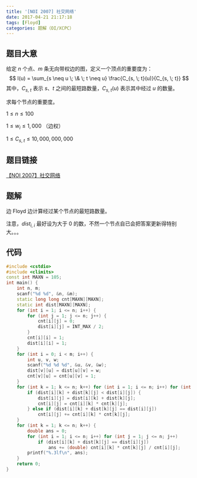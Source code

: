 ```yaml
---
title: '[NOI 2007] 社交网络'
date: 2017-04-21 21:17:18
tags: [Floyd]
categories: 题解（OI/XCPC）
---
```


## 题目大意

给定 $n$ 个点、$m$ 条无向带权边的图，定义一个顶点的重要度为：
$$
I(u) = \sum_{s \neq u \; \& \; t \neq u} \frac{C_{s, \; t}(u)}{C_{s, \; t}}
$$
其中，$C_{s, \; t}$ 表示 $s$、$t$ 之间的最短路数量，$C_{s, \; t}(u)$ 表示其中经过 $u$ 的数量。

求每个节点的重要度。

$1 \leqslant n \leqslant 100$

$1 \leqslant w_i \leqslant 1,000$ （边权）

$1 \leqslant C_{s, \; t} \leqslant 10,000,000,000$

## 题目链接

[【NOI 2007】社交网络](https://www.luogu.com.cn/problem/P2047)

<!-- more -->

## 题解

边 Floyd 边计算经过某个节点的最短路数量。

注意，$dist_{i, \; i}$ 最好设为大于 $0$ 的数，不然一个节点自已会把答案更新得特别大。。。

## 代码

```c++
#include <cstdio>
#include <climits>
const int MAXN = 105;
int main() {
    int n, m;
    scanf("%d %d", &n, &m);
    static long long cnt[MAXN][MAXN];
    static int dist[MAXN][MAXN];
    for (int i = 1; i <= n; i++) {
        for (int j = 1; j <= n; j++) {
            cnt[i][j] = 0;
            dist[i][j] = INT_MAX / 2;
        }
        cnt[i][i] = 1;
        dist[i][i] = 1;
    }
    for (int i = 0; i < m; i++) {
        int u, v, w;
        scanf("%d %d %d", &u, &v, &w);
        dist[v][u] = dist[u][v] = w;
        cnt[v][u] = cnt[u][v] = 1;
    }
    for (int k = 1; k <= n; k++) for (int i = 1; i <= n; i++) for (int j = 1; j <= n; j++) {
        if (dist[i][k] + dist[k][j] < dist[i][j]) {
            dist[i][j] = dist[i][k] + dist[k][j];
            cnt[i][j] = cnt[i][k] * cnt[k][j];
        } else if (dist[i][k] + dist[k][j] == dist[i][j]) 
            cnt[i][j] += cnt[i][k] * cnt[k][j];
    }
    for (int k = 1; k <= n; k++) {
        double ans = 0;
        for (int i = 1; i <= n; i++) for (int j = 1; j <= n; j++)
            if (dist[i][k] + dist[k][j] == dist[i][j]) 
                ans += (double) cnt[i][k] * cnt[k][j] / cnt[i][j];
        printf("%.3lf\n", ans);
    }
    return 0;
}
```